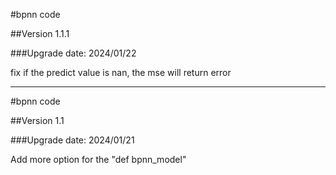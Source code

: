 #bpnn code

##Version 1.1.1

###Upgrade date: 2024/01/22

fix if the predict value is nan, the mse will return error

--------------

#bpnn code

##Version 1.1  

###Upgrade date: 2024/01/21

Add more option for the "def bpnn_model"
